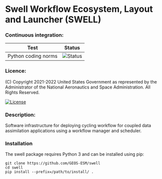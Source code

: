 # Swell Workflow Ecosystem, Layout and Launcher (SWELL)

### Continuous integration:

| Test      | Status  |
| --------- | --------|
| Python coding norms | ![Status](https://github.com/GEOS-ESM/swell/actions/workflows/codestyle.yml/badge.svg) |

### Licence:

(C) Copyright 2021-2022 United States Government as represented by the Administrator of the National
Aeronautics and Space Administration. All Rights Reserved.

[![License](https://img.shields.io/badge/License-Apache%202.0-blue.svg)](https://opensource.org/licenses/Apache-2.0)


### Description:

Software infrastructure for deploying cycling workflow for coupled data assimilation applications
using a workflow manager and scheduler.

### Installation

The swell package requires Python 3 and can be installed using pip:

    git clone https://github.com/GEOS-ESM/swell
    cd swell
    pip install --prefix=/path/to/install/ .
